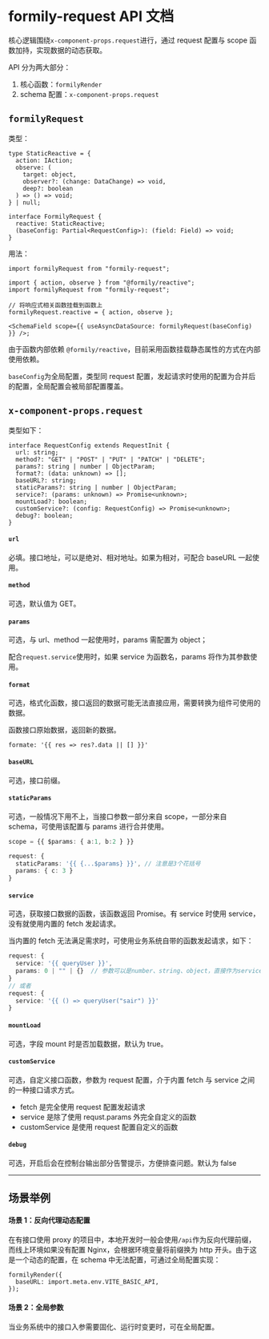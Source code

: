 # formily-request API 文档

核心逻辑围绕`x-component-props.request`进行，通过 request 配置与 scope 函数加持，实现数据的动态获取。

API 分为两大部分：

1. 核心函数：`formilyRender`
2. schema 配置：`x-component-props.request`

## `formilyRequest`

类型：

```tsx
type StaticReactive = {
  action: IAction;
  observe: (
    target: object,
    observer?: (change: DataChange) => void,
    deep?: boolean
  ) => () => void;
} | null;

interface FormilyRequest {
  reactive: StaticReactive;
  (baseConfig: Partial<RequestConfig>): (field: Field) => void;
}
```

用法：

```tsx
import formilyRequest from "formily-request";

import { action, observe } from "@formily/reactive";
import formilyRequest from "formily-request";

// 将响应式相关函数挂载到函数上
formilyRequest.reactive = { action, observe };

<SchemaField scope={{ useAsyncDataSource: formilyRequest(baseConfig) }} />;
```

由于函数内部依赖 `@formily/reactive`，目前采用函数挂载静态属性的方式在内部使用依赖。

`baseConfig`为全局配置，类型同 request 配置，发起请求时使用的配置为合并后的配置，全局配置会被局部配置覆盖。

## `x-component-props.request`

类型如下：

```tsx
interface RequestConfig extends RequestInit {
  url: string;
  method?: "GET" | "POST" | "PUT" | "PATCH" | "DELETE";
  params?: string | number | ObjectParam;
  format?: (data: unknown) => [];
  baseURL?: string;
  staticParams?: string | number | ObjectParam;
  service?: (params: unknown) => Promise<unknown>;
  mountLoad?: boolean;
  customService?: (config: RequestConfig) => Promise<unknown>;
  debug?: boolean;
}
```

#### `url`

必填。接口地址，可以是绝对、相对地址。如果为相对，可配合 baseURL 一起使用。

#### `method`

可选，默认值为 GET。

#### `params`

可选，与 url、method 一起使用时，params 需配置为 object；

配合`request.service`使用时，如果 service 为函数名，params 将作为其参数使用。

#### `format`

可选，格式化函数，接口返回的数据可能无法直接应用，需要转换为组件可使用的数据。

函数接口原始数据，返回新的数据。

```
formate: '{{ res => res?.data || [] }}'
```

#### `baseURL`

可选，接口前缀。

#### `staticParams`

可选，一般情况下用不上，当接口参数一部分来自 scope，一部分来自 schema，可使用该配置与 params 进行合并使用。

```ts
scope = {{ $params: { a:1, b:2 } }}

request: {
  staticParams: '{{ {...$params} }}', // 注意是3个花括号
  params: { c: 3 }
}
```

#### `service`

可选，获取接口数据的函数，该函数返回 Promise。有 service 时使用 service，没有就使用内置的 fetch 发起请求。

当内置的 fetch 无法满足需求时，可使用业务系统自带的函数发起请求，如下：

```ts
request: {
  service: '{{ queryUser }}',
  params: 0 | "" | {}  // 参数可以是number、string、object，直接作为service参数
}
// 或者
request: {
  service: '{{ () => queryUser("sair") }}'
}
```

#### `mountLoad`

可选，字段 mount 时是否加载数据，默认为 true。

#### `customService`

可选，自定义接口函数，参数为 request 配置，介于内置 fetch 与 service 之间的一种接口请求方式。

- fetch 是完全使用 request 配置发起请求
- service 是除了使用 requst.params 外完全自定义的函数
- customService 是使用 request 配置自定义的函数

#### `debug`

可选，开启后会在控制台输出部分告警提示，方便排查问题。默认为 false

---

## 场景举例

#### 场景 1：反向代理动态配置

在有接口使用 proxy 的项目中，本地开发时一般会使用`/api`作为反向代理前缀，而线上环境如果没有配置 Nginx，会根据环境变量将前缀换为 http 开头。由于这是一个动态的配置，在 schema 中无法配置，可通过全局配置实现：

```tsx
formilyRender({
  baseURL: import.meta.env.VITE_BASIC_API,
});
```

#### 场景 2：全局参数

当业务系统中的接口入参需要固化、运行时变更时，可在全局配置。
